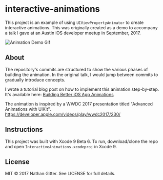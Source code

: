 # interactive-animations

This project is an example of using `UIViewPropertyAnimator` to create interactive animations.
This was originally created as a demo to accompany a talk I gave at an Austin iOS developer meetup in September, 2017.

![Animation Demo Gif](demo.gif)

## About

The repository's commits are structured to show the various phases of building the animation.
In the original talk, I would jump between commits to gradually introduce concepts.

I wrote a tutorial blog post on how to implement this animation step-by-step. It's available here: [Building Better iOS App Animations](http://www.swiftkickmobile.com/building-better-app-animations-swift-uiviewpropertyanimator/)

The animation is inspired by a WWDC 2017 presentation titled "Advanced Animations with UIKit".
https://developer.apple.com/videos/play/wwdc2017/230/

## Instructions

This project was built with Xcode 9 Beta 6. To run, download/clone the repo and open `InteractiveAnimations.xcodeproj` in Xcode 9.

## License

MIT © 2017 Nathan Gitter. See LICENSE for full details.
